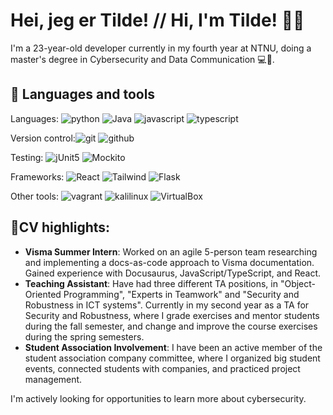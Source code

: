 <!--TODO: Add banner-->
<h1> Hei, jeg er Tilde! // Hi, I'm Tilde! 🙋‍♀️</h1>

I'm a 23-year-old developer currently in my fourth year at NTNU, doing a master's degree in Cybersecurity and Data Communication 💻🔐.

<h2>💼 Languages and tools</h2>

Languages: ![python](https://img.shields.io/badge/Python-black?logo=python) ![Java](https://img.shields.io/badge/Java-black?logo=java) ![javascript](https://img.shields.io/badge/JavaScript-black?logo=javascript) ![typescript](https://img.shields.io/badge/TypeScript-black?logo=typescript) 

Version control:![git](https://img.shields.io/badge/git-black?logo=git) ![github](https://img.shields.io/badge/github-black?logo=github)

Testing: ![jUnit5](https://img.shields.io/badge/jUnit5-black?logo=junit5) ![Mockito](https://img.shields.io/badge/mockito-black?logo=mockito)

Frameworks: ![React](https://img.shields.io/badge/React-black?logo=React) ![Tailwind](https://img.shields.io/badge/tailwindcss-black?logo=tailwindcss) ![Flask](https://img.shields.io/badge/flask-black?logo=flask)

Other tools: ![vagrant](https://img.shields.io/badge/Vagrant-black?logo=vagrant) ![kalilinux](https://img.shields.io/badge/KaliLinux-black?logo=kalilinux) ![VirtualBox](https://img.shields.io/badge/VirtualBox-black?logo=VirtualBox)


<h2>📌CV highlights:</h2>

- **Visma Summer Intern**: Worked on an agile 5-person team researching and implementing a docs-as-code approach to Visma documentation. Gained experience with Docusaurus, JavaScript/TypeScript, and React.
- **Teaching Assistant**: Have had three different TA positions, in "Object-Oriented Programming", "Experts in Teamwork" and "Security and Robustness in ICT systems". Currently in my second year as a TA for Security and Robustness, where I grade exercises and mentor students during the fall semester, and change and improve the course exercises during the spring semesters.
- **Student Association Involvement**: I have been an active member of the student association company committee, where I organized big student events, connected students with companies, and practiced project management.


I'm actively looking for opportunities to learn more about cybersecurity. 


